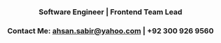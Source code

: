 ### <p align="center"> Software Engineer  | Frontend Team Lead   </p>
### <p align="center"> Contact Me:  ahsan.sabir@yahoo.com |  +92 300 926 9560   </p>
